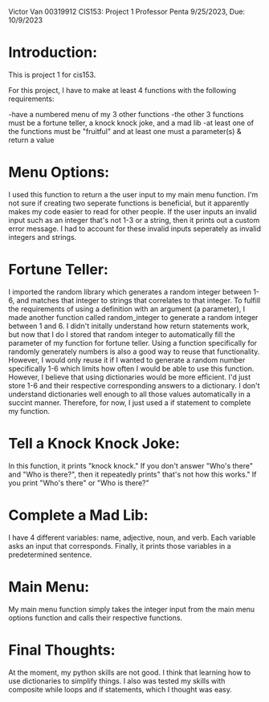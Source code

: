 Victor Van 00319912
CIS153: Project 1
Professor Penta
9/25/2023, Due: 10/9/2023

# Introduction:
This is project 1 for cis153.

For this project, I have to make at least 4 functions with the following requirements:

-have a numbered menu of my 3 other functions
-the other 3 functions must be a fortune teller, a knock knock joke, and a mad lib
-at least one of the functions must be "fruitful" and at least one must a parameter(s) & return a value

# Menu Options:
I used this function to return a the user input to my main menu function.
I'm not sure if creating two seperate functions is beneficial, 
but it apparently makes my code easier to read for other people.
If the user inputs an invalid input such as an integer that's not 1-3 or
a string, then it prints out a custom error message.
I had to account for these invalid inputs seperately as invalid integers and strings.

# Fortune Teller:
I imported the random library which generates a random integer between 1-6, 
and matches that integer to strings that correlates to that integer.
To fulfill the requirements of using a definition with an argument (a parameter),
I made another function called random_integer to generate a random integer between 1 and 6.
I didn't initally understand how return statements work, but now that I do I stored that
random integer to automatically fill the parameter of my function for fortune teller.
Using a function specifically for randomly generately numbers is also a good way to reuse
that functionality. However, I would only reuse it if I wanted to generate a random number
specifically 1-6 which limits how often I would be able to use this function.
However, I believe that using dictionaries would be more efficient.
I'd just store 1-6 and their respective corresponding answers to a dictionary.
I don't understand dictionaries well enough to all those values automatically in a succint manner.
Therefore, for now, I just used a if statement to complete my function.

# Tell a Knock Knock Joke:
In this function, it prints "knock knock." If you don't answer "Who's there" and
"Who is there?", then it repeatedly prints" that's not how this works."
If you print "Who's there" or "Who is there?"

# Complete a Mad Lib:
I have 4 different variables: name, adjective, noun, and verb.
Each variable asks an input that corresponds.
Finally, it prints those variables in a predetermined sentence.

# Main Menu:
My main menu function simply takes the integer input from the main menu options function
and calls their respective functions.

# Final Thoughts:
At the moment, my python skills are not good. I think that learning how to use dictionaries to simplify things.
I also was tested my skills with composite while loops and if statements, which I thought was easy.